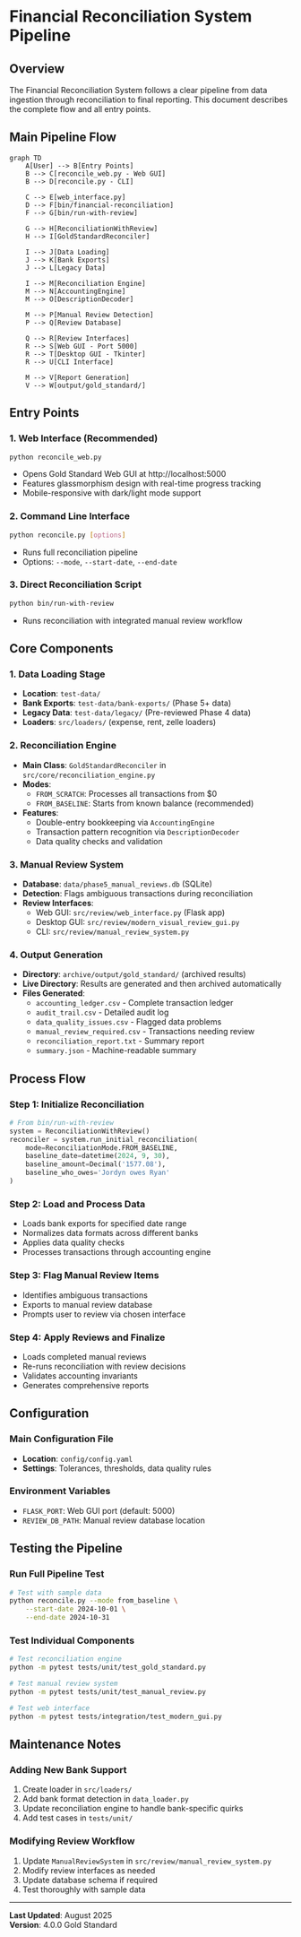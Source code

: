 # Financial Reconciliation System Pipeline

## Overview

The Financial Reconciliation System follows a clear pipeline from data ingestion through reconciliation to final reporting. This document describes the complete flow and all entry points.

## Main Pipeline Flow

```mermaid
graph TD
    A[User] --> B[Entry Points]
    B --> C[reconcile_web.py - Web GUI]
    B --> D[reconcile.py - CLI]
    
    C --> E[web_interface.py]
    D --> F[bin/financial-reconciliation]
    F --> G[bin/run-with-review]
    
    G --> H[ReconciliationWithReview]
    H --> I[GoldStandardReconciler]
    
    I --> J[Data Loading]
    J --> K[Bank Exports]
    J --> L[Legacy Data]
    
    I --> M[Reconciliation Engine]
    M --> N[AccountingEngine]
    M --> O[DescriptionDecoder]
    
    M --> P[Manual Review Detection]
    P --> Q[Review Database]
    
    Q --> R[Review Interfaces]
    R --> S[Web GUI - Port 5000]
    R --> T[Desktop GUI - Tkinter]
    R --> U[CLI Interface]
    
    M --> V[Report Generation]
    V --> W[output/gold_standard/]
```

## Entry Points

### 1. Web Interface (Recommended)
```bash
python reconcile_web.py
```
- Opens Gold Standard Web GUI at http://localhost:5000
- Features glassmorphism design with real-time progress tracking
- Mobile-responsive with dark/light mode support

### 2. Command Line Interface
```bash
python reconcile.py [options]
```
- Runs full reconciliation pipeline
- Options: `--mode`, `--start-date`, `--end-date`

### 3. Direct Reconciliation Script
```bash
python bin/run-with-review
```
- Runs reconciliation with integrated manual review workflow

## Core Components

### 1. Data Loading Stage
- **Location**: `test-data/`
- **Bank Exports**: `test-data/bank-exports/` (Phase 5+ data)
- **Legacy Data**: `test-data/legacy/` (Pre-reviewed Phase 4 data)
- **Loaders**: `src/loaders/` (expense, rent, zelle loaders)

### 2. Reconciliation Engine
- **Main Class**: `GoldStandardReconciler` in `src/core/reconciliation_engine.py`
- **Modes**:
  - `FROM_SCRATCH`: Processes all transactions from $0
  - `FROM_BASELINE`: Starts from known balance (recommended)
- **Features**:
  - Double-entry bookkeeping via `AccountingEngine`
  - Transaction pattern recognition via `DescriptionDecoder`
  - Data quality checks and validation

### 3. Manual Review System
- **Database**: `data/phase5_manual_reviews.db` (SQLite)
- **Detection**: Flags ambiguous transactions during reconciliation
- **Review Interfaces**:
  - Web GUI: `src/review/web_interface.py` (Flask app)
  - Desktop GUI: `src/review/modern_visual_review_gui.py`
  - CLI: `src/review/manual_review_system.py`

### 4. Output Generation
- **Directory**: `archive/output/gold_standard/` (archived results)
- **Live Directory**: Results are generated and then archived automatically
- **Files Generated**:
  - `accounting_ledger.csv` - Complete transaction ledger
  - `audit_trail.csv` - Detailed audit log
  - `data_quality_issues.csv` - Flagged data problems
  - `manual_review_required.csv` - Transactions needing review
  - `reconciliation_report.txt` - Summary report
  - `summary.json` - Machine-readable summary

## Process Flow

### Step 1: Initialize Reconciliation
```python
# From bin/run-with-review
system = ReconciliationWithReview()
reconciler = system.run_initial_reconciliation(
    mode=ReconciliationMode.FROM_BASELINE,
    baseline_date=datetime(2024, 9, 30),
    baseline_amount=Decimal('1577.08'),
    baseline_who_owes='Jordyn owes Ryan'
)
```

### Step 2: Load and Process Data
- Loads bank exports for specified date range
- Normalizes data formats across different banks
- Applies data quality checks
- Processes transactions through accounting engine

### Step 3: Flag Manual Review Items
- Identifies ambiguous transactions
- Exports to manual review database
- Prompts user to review via chosen interface

### Step 4: Apply Reviews and Finalize
- Loads completed manual reviews
- Re-runs reconciliation with review decisions
- Validates accounting invariants
- Generates comprehensive reports

## Configuration

### Main Configuration File
- **Location**: `config/config.yaml`
- **Settings**: Tolerances, thresholds, data quality rules

### Environment Variables
- `FLASK_PORT`: Web GUI port (default: 5000)
- `REVIEW_DB_PATH`: Manual review database location

## Testing the Pipeline

### Run Full Pipeline Test
```bash
# Test with sample data
python reconcile.py --mode from_baseline \
    --start-date 2024-10-01 \
    --end-date 2024-10-31
```

### Test Individual Components
```bash
# Test reconciliation engine
python -m pytest tests/unit/test_gold_standard.py

# Test manual review system
python -m pytest tests/unit/test_manual_review.py

# Test web interface
python -m pytest tests/integration/test_modern_gui.py
```

## Maintenance Notes

### Adding New Bank Support
1. Create loader in `src/loaders/`
2. Add bank format detection in `data_loader.py`
3. Update reconciliation engine to handle bank-specific quirks
4. Add test cases in `tests/unit/`

### Modifying Review Workflow
1. Update `ManualReviewSystem` in `src/review/manual_review_system.py`
2. Modify review interfaces as needed
3. Update database schema if required
4. Test thoroughly with sample data

---

**Last Updated**: August 2025  
**Version**: 4.0.0 Gold Standard
